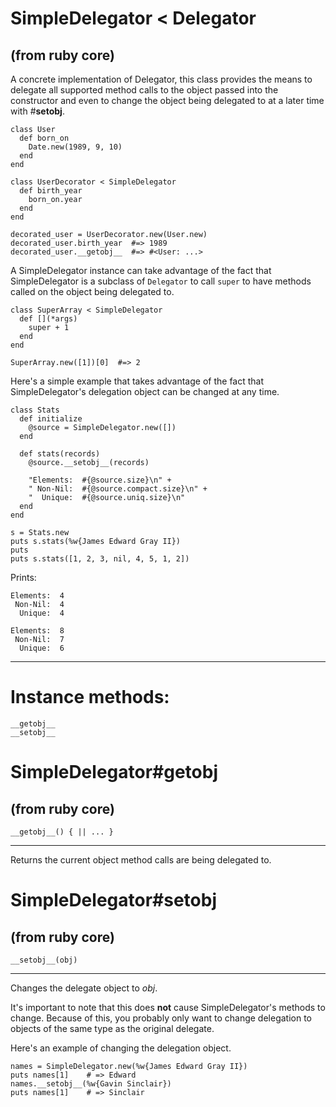 # SimpleDelegator < Delegator

(from ruby core)
---
A concrete implementation of Delegator, this class provides the means to
delegate all supported method calls to the object passed into the constructor
and even to change the object being delegated to at a later time with
#__setobj__.

    class User
      def born_on
        Date.new(1989, 9, 10)
      end
    end

    class UserDecorator < SimpleDelegator
      def birth_year
        born_on.year
      end
    end

    decorated_user = UserDecorator.new(User.new)
    decorated_user.birth_year  #=> 1989
    decorated_user.__getobj__  #=> #<User: ...>

A SimpleDelegator instance can take advantage of the fact that SimpleDelegator
is a subclass of `Delegator` to call `super` to have methods called on the
object being delegated to.

    class SuperArray < SimpleDelegator
      def [](*args)
        super + 1
      end
    end

    SuperArray.new([1])[0]  #=> 2

Here's a simple example that takes advantage of the fact that
SimpleDelegator's delegation object can be changed at any time.

    class Stats
      def initialize
        @source = SimpleDelegator.new([])
      end

      def stats(records)
        @source.__setobj__(records)

        "Elements:  #{@source.size}\n" +
        " Non-Nil:  #{@source.compact.size}\n" +
        "  Unique:  #{@source.uniq.size}\n"
      end
    end

    s = Stats.new
    puts s.stats(%w{James Edward Gray II})
    puts
    puts s.stats([1, 2, 3, nil, 4, 5, 1, 2])

Prints:

    Elements:  4
     Non-Nil:  4
      Unique:  4

    Elements:  8
     Non-Nil:  7
      Unique:  6
---
# Instance methods:

    __getobj__
    __setobj__

# SimpleDelegator#__getobj__

(from ruby core)
---
    __getobj__() { || ... }

---

Returns the current object method calls are being delegated to.


# SimpleDelegator#__setobj__

(from ruby core)
---
    __setobj__(obj)

---

Changes the delegate object to *obj*.

It's important to note that this does **not** cause SimpleDelegator's methods
to change.  Because of this, you probably only want to change delegation to
objects of the same type as the original delegate.

Here's an example of changing the delegation object.

    names = SimpleDelegator.new(%w{James Edward Gray II})
    puts names[1]    # => Edward
    names.__setobj__(%w{Gavin Sinclair})
    puts names[1]    # => Sinclair


